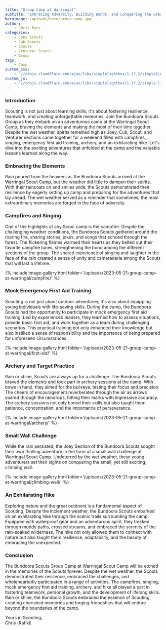 ```yaml
---
title: "Group Camp at Warringal"
subtitle: "Embracing Adversity, Building Bonds, and Conquering the Great Outdoors"
heroimage: /uploads/hero/group-camp.jpg
author:
    - Chris Parr
categories:
    - Joey Scouts
    - Cub Scouts
    - Scouts
    - Venturer Scouts
    - Group
tags:
    - Camp
custom_css:
    - "//cdnjs.cloudflare.com/ajax/libs/simplelightbox/1.17.2/simplelightbox.min.css"
custom_js:
    - "//cdnjs.cloudflare.com/ajax/libs/simplelightbox/1.17.2/simple-lightbox.min.js"
---
```


### Introduction
Scouting is not just about learning skills; it's about fostering resilience, teamwork, and creating unforgettable memories. Join the Bundoora Scouts Group as they embark on an adventurous camp at the Warringal Scout Camp, braving the elements and making the most of their time together. Despite the wet weather, spirits remained high as Joey, Cub, Scout, and Venturer sections came together for a weekend filled with campfires, singing, emergency first aid training, archery, and an exhilarating hike. Let's dive into the exciting adventures that unfolded at the camp and the valuable lessons learned along the way.

### Embracing the Elements
Rain poured from the heavens as the Bundoora Scouts arrived at the Warringal Scout Camp, but the weather did little to dampen their spirits. With their raincoats on and smiles wide, the Scouts demonstrated their resilience by eagerly setting up camp and preparing for the adventures that lay ahead. The wet weather served as a reminder that sometimes, the most extraordinary memories are forged in the face of adversity.

### Campfires and Singing
One of the highlights of any Scout camp is the campfire. Despite the challenging weather conditions, the Bundoora Scouts gathered around the roaring fire, sharing stories, jokes, and songs that echoed through the forest. The flickering flames warmed their hearts as they belted out their favorite campfire tunes, strengthening the bond among the different sections of the group. The shared experience of singing and laughter in the face of the rain created a sense of unity and camaraderie among the Scouts that will last a lifetime.

{% include image-gallery.html folder='/uploads/2023-05-21-group-camp-at-warringal/campfire/' %}

### Mock Emergency First Aid Training
Scouting is not just about outdoor adventures; it's also about equipping young individuals with life-saving skills. During the camp, the Bundoora Scouts had the opportunity to participate in mock emergency first aid training. Led by experienced leaders, they learned how to assess situations, provide basic first aid, and work together as a team during challenging scenarios. This practical training not only enhanced their knowledge but also instilled a sense of responsibility and the importance of being prepared for unforeseen circumstances.

{% include image-gallery.html folder='/uploads/2023-05-21-group-camp-at-warringal/first-aid/' %}

### Archery and Target Practice
Rain or shine, Scouts are always up for a challenge. The Bundoora Scouts braved the elements and took part in archery sessions at the camp. With bows in hand, they aimed for the bullseye, testing their focus and precision. The cheers of encouragement reverberated through the air as arrows soared through the raindrops, hitting their marks with impressive accuracy. The archery sessions not only honed their skills but also taught them patience, concentration, and the importance of perseverance.

{% include image-gallery.html folder='/uploads/2023-05-21-group-camp-at-warringal/archery/' %}

### Small Wall Challenge

While the rain persisted, the Joey Section of the Bundoora Scouts sought their own thrilling adventure in the form of a small wall challenge at Warringal Scout Camp. Undeterred by the wet weather, these young adventurers set their sights on conquering the small, yet still exciting, climbing wall.

{% include image-gallery.html folder='/uploads/2023-05-21-group-camp-at-warringal/climbing-wall/' %}

### An Exhilarating Hike
Exploring nature and the great outdoors is a fundamental aspect of Scouting. Despite the inclement weather, the Bundoora Scouts embarked on an exhilarating hike through the scenic trails surrounding the camp. Equipped with waterproof gear and an adventurous spirit, they trekked through muddy paths, crossed streams, and embraced the serenity of the rain-soaked wilderness. The hike not only allowed them to connect with nature but also taught them resilience, adaptability, and the beauty of embracing the unexpected.

### Conclusion
The Bundoora Scouts Group Camp at Warringal Scout Camp will be etched in the memories of the Scouts forever. Despite the wet weather, the Scouts demonstrated their resilience, embraced the challenges, and wholeheartedly participated in a range of activities. The campfires, singing, mock emergency first aid training, archery, and hike all played a part in fostering teamwork, personal growth, and the development of lifelong skills. Rain or shine, the Bundoora Scouts embraced the essence of Scouting, creating cherished memories and forging friendships that will endure beyond the boundaries of the camp.

Yours in Scouting,  
Chris (Rafiki)

